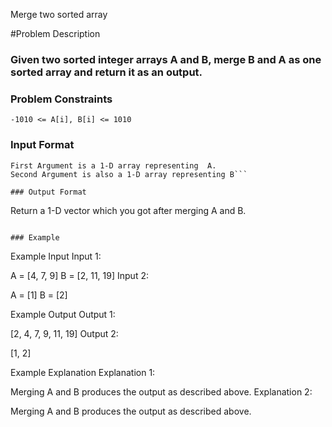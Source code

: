 Merge two sorted array

#Problem Description

### Given two sorted integer arrays A and B, merge B and A as one sorted array and return it as an output.

### Problem Constraints

```
-1010 <= A[i], B[i] <= 1010
```

### Input Format

````
First Argument is a 1-D array representing  A.
Second Argument is also a 1-D array representing B```

### Output Format

````

Return a 1-D vector which you got after merging A and B.

```

### Example

```

Example Input
Input 1:

A = [4, 7, 9]
B = [2, 11, 19]
Input 2:

A = [1]
B = [2]

Example Output
Output 1:

[2, 4, 7, 9, 11, 19]
Output 2:

[1, 2]

Example Explanation
Explanation 1:

Merging A and B produces the output as described above.
Explanation 2:

Merging A and B produces the output as described above.

```

```

